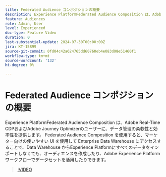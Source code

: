 ```yaml
---
title: Federated Audience コンポジションの概要
description: Experience PlatformFederated Audience Composition は、Adobe Real-Time CDPおよびAdobe Journey Optimizerのユーザーに、データ管理の柔軟性と効率性を提供します。 Federated Audience Composition を使用すると、マーケター向けの使いやすい UI を使用して Enterprise Data Warehouse にアクセスすることで、Data Warehouse からExperience Platformにすべてのデータをインポートしなくても、オーディエンスを作成したり、Adobe Experience Platform ワークフローでデータセットを活用したりできます。
feature: Audiences
role: Admin, User
level: Experienced
doc-type: Feature Video
duration: 0
last-substantial-update: 2024-07-30T00:00:00Z
jira: KT-15899
source-git-commit: 0fd04c42a624765dd60760eb4e083d08e51460f1
workflow-type: tm+mt
source-wordcount: '132'
ht-degree: 0%

---
```



# Federated Audience コンポジションの概要

Experience PlatformFederated Audience Composition は、Adobe Real-Time CDPおよびAdobe Journey Optimizerのユーザーに、データ管理の柔軟性と効率性を提供します。 Federated Audience Composition を使用すると、マーケター向けの使いやすい UI を使用して Enterprise Data Warehouse にアクセスすることで、Data Warehouse からExperience Platformにすべてのデータをインポートしなくても、オーディエンスを作成したり、Adobe Experience Platform ワークフローでデータセットを活用したりできます。

>[!VIDEO](https://video.tv.adobe.com/v/3432261/?learn=on)
